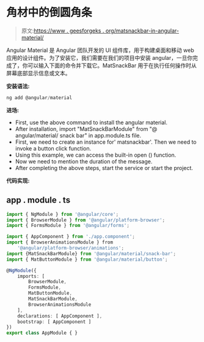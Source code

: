 # 角材中的倒圆角条

> 原文:[https://www . geesforgeks . org/matsnackbar-in-angular-material/](https://www.geeksforgeeks.org/matsnackbar-in-angular-material/)

Angular Material 是 Angular 团队开发的 UI 组件库，用于构建桌面和移动 web 应用的设计组件。为了安装它，我们需要在我们的项目中安装 angular，一旦你完成了，你可以输入下面的命令并下载它。MatSnackBar 用于在执行任何操作时从屏幕底部显示信息或文本。

**安装语法:**

```ts
ng add @angular/material
```

**进场:**

*   First, use the above command to install the angular material.
*   After installation, import "MatSnackBarModule" from "@ angular/material/ snack bar" in app.module.ts file.
*   First, we need to create an instance for' matsnackbar'. Then we need to invoke a button click function.
*   Using this example, we can access the built-in open () function.
*   Now we need to mention the duration of the message.
*   After completing the above steps, start the service or start the project.

**代码实现:**

## app . module . ts

```ts
import { NgModule } from '@angular/core';  
import { BrowserModule } from '@angular/platform-browser';  
import { FormsModule } from '@angular/forms';  

import { AppComponent } from './app.component';  
import { BrowserAnimationsModule } from  
    '@angular/platform-browser/animations'; 
import {MatSnackBarModule} from '@angular/material/snack-bar';
import { MatButtonModule } from '@angular/material/button';  

@NgModule({  
    imports: [  
        BrowserModule,  
        FormsModule,  
        MatButtonModule, 
        MatSnackBarModule, 
        BrowserAnimationsModule 
    ],  
    declarations: [ AppComponent ],  
    bootstrap: [ AppComponent ]  
})  
export class AppModule { }
```